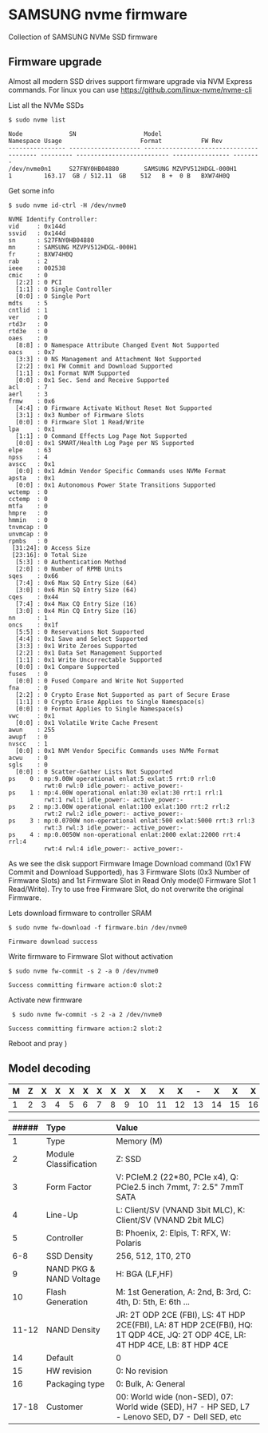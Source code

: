 # SAMSUNG nvme firmware
Collection of SAMSUNG NVMe SSD firmware

## Firmware upgrade
Almost all modern SSD drives support firmware upgrade via NVM Express commands. For linux you can use https://github.com/linux-nvme/nvme-cli

List all the NVMe SSDs

    $ sudo nvme list
    
    Node             SN                   Model                                    Namespace Usage                      Format           FW Rev  
    ---------------- -------------------- ---------------------------------------- --------- -------------------------- ---------------- --------
    /dev/nvme0n1     S27FNY0HB04880       SAMSUNG MZVPV512HDGL-000H1               1         163.17  GB / 512.11  GB    512   B +  0 B   BXW74H0Q

Get some info

    $ sudo nvme id-ctrl -H /dev/nvme0
    
    NVME Identify Controller:
    vid     : 0x144d
    ssvid   : 0x144d
    sn      : S27FNY0HB04880
    mn      : SAMSUNG MZVPV512HDGL-000H1
    fr      : BXW74H0Q
    rab     : 2
    ieee    : 002538
    cmic    : 0
      [2:2] : 0 PCI
      [1:1] : 0 Single Controller
      [0:0] : 0 Single Port
    mdts    : 5
    cntlid  : 1
    ver     : 0
    rtd3r   : 0
    rtd3e   : 0
    oaes    : 0
      [8:8] : 0 Namespace Attribute Changed Event Not Supported
    oacs    : 0x7
      [3:3] : 0 NS Management and Attachment Not Supported
      [2:2] : 0x1 FW Commit and Download Supported
      [1:1] : 0x1 Format NVM Supported
      [0:0] : 0x1 Sec. Send and Receive Supported
    acl     : 7
    aerl    : 3
    frmw    : 0x6
      [4:4] : 0 Firmware Activate Without Reset Not Supported
      [3:1] : 0x3 Number of Firmware Slots
      [0:0] : 0 Firmware Slot 1 Read/Write
    lpa     : 0x1
      [1:1] : 0 Command Effects Log Page Not Supported
      [0:0] : 0x1 SMART/Health Log Page per NS Supported
    elpe    : 63
    npss    : 4
    avscc   : 0x1
      [0:0] : 0x1 Admin Vendor Specific Commands uses NVMe Format
    apsta   : 0x1
      [0:0] : 0x1 Autonomous Power State Transitions Supported
    wctemp  : 0
    cctemp  : 0
    mtfa    : 0
    hmpre   : 0
    hmmin   : 0
    tnvmcap : 0
    unvmcap : 0
    rpmbs   : 0
     [31:24]: 0 Access Size
     [23:16]: 0 Total Size
      [5:3] : 0 Authentication Method
      [2:0] : 0 Number of RPMB Units
    sqes    : 0x66
      [7:4] : 0x6 Max SQ Entry Size (64)
      [3:0] : 0x6 Min SQ Entry Size (64)
    cqes    : 0x44
      [7:4] : 0x4 Max CQ Entry Size (16)
      [3:0] : 0x4 Min CQ Entry Size (16)
    nn      : 1
    oncs    : 0x1f
      [5:5] : 0 Reservations Not Supported
      [4:4] : 0x1 Save and Select Supported
      [3:3] : 0x1 Write Zeroes Supported
      [2:2] : 0x1 Data Set Management Supported
      [1:1] : 0x1 Write Uncorrectable Supported
      [0:0] : 0x1 Compare Supported
    fuses   : 0
      [0:0] : 0 Fused Compare and Write Not Supported
    fna     : 0
      [2:2] : 0 Crypto Erase Not Supported as part of Secure Erase
      [1:1] : 0 Crypto Erase Applies to Single Namespace(s)
      [0:0] : 0 Format Applies to Single Namespace(s)
    vwc     : 0x1
      [0:0] : 0x1 Volatile Write Cache Present
    awun    : 255
    awupf   : 0
    nvscc   : 1
      [0:0] : 0x1 NVM Vendor Specific Commands uses NVMe Format
    acwu    : 0
    sgls    : 0
      [0:0] : 0 Scatter-Gather Lists Not Supported
    ps    0 : mp:9.00W operational enlat:5 exlat:5 rrt:0 rrl:0
              rwt:0 rwl:0 idle_power:- active_power:-
    ps    1 : mp:4.00W operational enlat:30 exlat:30 rrt:1 rrl:1
              rwt:1 rwl:1 idle_power:- active_power:-
    ps    2 : mp:3.00W operational enlat:100 exlat:100 rrt:2 rrl:2
              rwt:2 rwl:2 idle_power:- active_power:-
    ps    3 : mp:0.0700W non-operational enlat:500 exlat:5000 rrt:3 rrl:3
              rwt:3 rwl:3 idle_power:- active_power:-
    ps    4 : mp:0.0050W non-operational enlat:2000 exlat:22000 rrt:4 rrl:4
              rwt:4 rwl:4 idle_power:- active_power:-

As we see the disk support Firmware Image Download command (0x1 FW Commit and Download Supported), has 3 Firmware Slots (0x3 Number of Firmware Slots) and 1st Firmware Slot in Read Only mode(0 Firmware Slot 1 Read/Write). Try to use free Firmware Slot, do not overwrite the original Firmware.

Lets download firmware to controller SRAM

    $ sudo nvme fw-download -f firmware.bin /dev/nvme0
    
    Firmware download success

Write firmware to Firmware Slot without activation

    $ sudo nvme fw-commit -s 2 -a 0 /dev/nvme0
    
    Success committing firmware action:0 slot:2
    
Activate new firmware
    
     $ sudo nvme fw-commit -s 2 -a 2 /dev/nvme0
    
    Success committing firmware action:2 slot:2
    
Reboot and pray )    

## Model decoding

| M | Z | X   | X  | X  | X  | X  | X  |X   | X  | X  |  X | -  |  X |  X | X  | X  | X  |
| ------------ | ------------ | ------------ | ------------ | ------------ | ------------ | ------------ | ------------ | ------------ | ------------ | ------------ | ------------ | ------------ | ------------ | ------------ | ------------ | ------------ | ------------ |
|  1 |  2 |3   |  4 |  5 |  6 | 7  |  8 |  9 |10   |11   |12   | 13  |14   |15   | 16  | 17  | 18  | 

|##### | Type   | Value|
| :------------ | :------------ | :------------ |
| 1  | Type  |Memory (M)  |
|  2 |Module Classification   | Z: SSD|
|   3| Form Factor  |V: PCIeM.2 (22*80, PCIe x4), Q: PCIe2.5 inch 7mmt, 7: 2.5" 7mmT SATA |
|   4| Line-Up  |L: Client/SV (VNAND 3bit MLC), K: Client/SV (VNAND 2bit MLC) |
|   5| Controller  |B: Phoenix, 2: Elpis, T: RFX, W: Polaris |
|  6-8| SSD Density  | 256, 512, 1T0, 2T0 |
|   9| NAND PKG & NAND Voltage  | H: BGA (LF,HF) |
|   10| Flash Generation  | M: 1st Generation, A: 2nd, B: 3rd, C: 4th, D: 5th, E: 6th ... |
|   11-12| NAND Density  |JR: 2T ODP 2CE (FBI), LS: 4T HDP 2CE(FBI), LA: 8T HDP 2CE(FBI), HQ: 1T QDP 4CE, JQ: 2T ODP 4CE, LR: 4T HDP 4CE, LB: 8T HDP 4CE |
|   14|  Default |0 |
|   15| HW revision  |0: No revision |
|   16|Packaging type   | 0: Bulk, A: General|
|   17-18| Customer  |00: World wide (non-SED), 07: World wide (SED), H7 - HP SED, L7 - Lenovo SED, D7 - Dell SED, etc |


